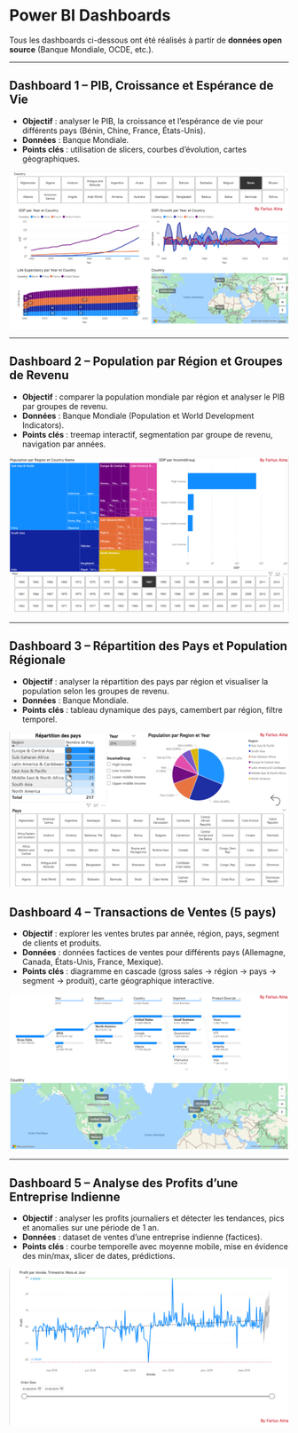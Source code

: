 # Power BI Dashboards

Tous les dashboards ci-dessous ont été réalisés à partir de **données open source** (Banque Mondiale, OCDE, etc.).  

---

## Dashboard 1 – PIB, Croissance et Espérance de Vie
- **Objectif** : analyser le PIB, la croissance et l’espérance de vie pour différents pays (Bénin, Chine, France, États-Unis).  
- **Données** : Banque Mondiale.  
- **Points clés** : utilisation de slicers, courbes d’évolution, cartes géographiques.  

![Dashboard PIB & Espérance de Vie](assets/dashboard_gdp_life.png)    

---

## Dashboard 2 – Population par Région et Groupes de Revenu
- **Objectif** : comparer la population mondiale par région et analyser le PIB par groupes de revenu.  
- **Données** : Banque Mondiale (Population et World Development Indicators).  
- **Points clés** : treemap interactif, segmentation par groupe de revenu, navigation par années.  

![Dashboard Population & Income](assets/dashboard_population_income.png)  

---

## Dashboard 3 – Répartition des Pays et Population Régionale
- **Objectif** : analyser la répartition des pays par région et visualiser la population selon les groupes de revenu.  
- **Données** : Banque Mondiale.  
- **Points clés** : tableau dynamique des pays, camembert par région, filtre temporel.  

![Dashboard Répartition Pays](assets/dashboard_country_distribution.png)  

## Dashboard 4 – Transactions de Ventes (5 pays)
- **Objectif** : explorer les ventes brutes par année, région, pays, segment de clients et produits.  
- **Données** : données factices de ventes pour différents pays (Allemagne, Canada, États-Unis, France, Mexique).  
- **Points clés** : diagramme en cascade (gross sales → région → pays → segment → produit), carte géographique interactive.  

![Dashboard Ventes](assets/dashboard_sales.png)  

---

## Dashboard 5 – Analyse des Profits d’une Entreprise Indienne
- **Objectif** : analyser les profits journaliers et détecter les tendances, pics et anomalies sur une période de 1 an.  
- **Données** : dataset de ventes d’une entreprise indienne (factices).  
- **Points clés** : courbe temporelle avec moyenne mobile, mise en évidence des min/max, slicer de dates, prédictions.  

![Dashboard Profits Inde](assets/dashboard_profits_india.png)  
